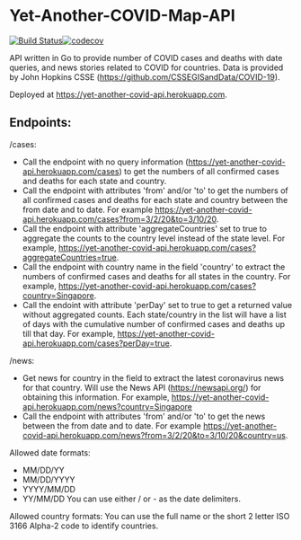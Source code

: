 # Yet-Another-COVID-Map-API

[![Build Status](https://travis-ci.com/Sean2108/Yet-Another-COVID-Map-API.svg?branch=master)](https://travis-ci.com/Sean2108/Yet-Another-COVID-Map-API)[![codecov](https://codecov.io/gh/Sean2108/Yet-Another-COVID-Map-API/branch/master/graph/badge.svg)](https://codecov.io/gh/Sean2108/Yet-Another-COVID-Map-API)

API written in Go to provide number of COVID cases and deaths with date queries, and news stories related to COVID for countries.
Data is provided by John Hopkins CSSE (https://github.com/CSSEGISandData/COVID-19).

Deployed at https://yet-another-covid-api.herokuapp.com.

## Endpoints:
/cases:
- Call the endpoint with no query information (https://yet-another-covid-api.herokuapp.com/cases) to get the numbers of all confirmed cases and deaths for each state and country. 
- Call the endpoint with attributes 'from' and/or 'to' to get the numbers of all confirmed cases and deaths for each state and country between the from date and to date. For example https://yet-another-covid-api.herokuapp.com/cases?from=3/2/20&to=3/10/20.
- Call the endpoint with attribute 'aggregateCountries' set to true to aggregate the counts to the country level instead of the state level. For example, https://yet-another-covid-api.herokuapp.com/cases?aggregateCountries=true.
- Call the endpoint with country name in the field 'country' to extract the numbers of confirmed cases and deaths for all states in the country. For example, https://yet-another-covid-api.herokuapp.com/cases?country=Singapore.
- Call the endoint with attribute 'perDay' set to true to get a returned value without aggregated counts. Each state/country in the list will have a list of days with the cumulative number of confirmed cases and deaths up till that day. For example, https://yet-another-covid-api.herokuapp.com/cases?perDay=true.

/news:
- Get news for country in the field to extract the latest coronavirus news for that country. Will use the News API (https://newsapi.org/) for obtaining this information. For example, https://yet-another-covid-api.herokuapp.com/news?country=Singapore
- Call the endpoint with attributes 'from' and/or 'to' to get the news between the from date and to date. For example https://yet-another-covid-api.herokuapp.com/news?from=3/2/20&to=3/10/20&country=us.

Allowed date formats:
- MM/DD/YY
- MM/DD/YYYY
- YYYY/MM/DD
- YY/MM/DD
You can use either / or - as the date delimiters.

Allowed country formats:
You can use the full name or the short 2 letter ISO 3166 Alpha-2 code to identify countries.